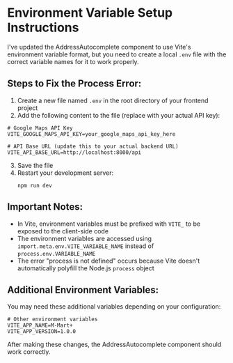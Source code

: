 # Environment Variable Setup Instructions

I've updated the AddressAutocomplete component to use Vite's environment variable format, but you need to create a local `.env` file with the correct variable names for it to work properly.

## Steps to Fix the Process Error:

1. Create a new file named `.env` in the root directory of your frontend project
2. Add the following content to the file (replace with your actual API key):

```
# Google Maps API Key
VITE_GOOGLE_MAPS_API_KEY=your_google_maps_api_key_here

# API Base URL (update this to your actual backend URL)
VITE_API_BASE_URL=http://localhost:8000/api
```

3. Save the file
4. Restart your development server:
   ```
   npm run dev
   ```

## Important Notes:

- In Vite, environment variables must be prefixed with `VITE_` to be exposed to the client-side code
- The environment variables are accessed using `import.meta.env.VITE_VARIABLE_NAME` instead of `process.env.VARIABLE_NAME`
- The error "process is not defined" occurs because Vite doesn't automatically polyfill the Node.js `process` object

## Additional Environment Variables:

You may need these additional variables depending on your configuration:

```
# Other environment variables
VITE_APP_NAME=M-Mart+
VITE_APP_VERSION=1.0.0
```

After making these changes, the AddressAutocomplete component should work correctly.
